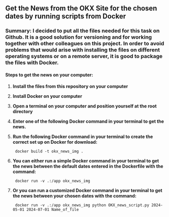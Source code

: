 ## Get the News from the OKX Site for the chosen dates by running scripts from Docker

### Summary: I decided to put all the files needed for this task on Github. It is a good solution for versioning and for working together with other colleagues on this project. In order to avoid problems that would arise with installing the files on different operating systems or on a remote server, it is good to package the files with Docker.

#### Steps to get the news on your computer:

1. **Install the files from this repository on your computer**

2. **Install Docker on your computer**

3. **Open a terminal on your computer and position yourself at the root directory**

4. **Enter one of the following Docker command in your terminal to get the news.**

5. **Run the following Docker command in your terminal to create the correct set up on Docker for download:**

        docker build -t okx_news_img .

6. **You can either run a simple Docker command in your terminal to get the news between the default dates entered in the Dockerfile with the command:**

        docker run -v .:/app okx_news_img

7. **Or you can run a customized Docker command in your terminal to get the news between your chosen dates with the command:**

        docker run -v .:/app okx_news_img python OKX_news_script.py 2024-05-01 2024-07-01 Name_of_file
